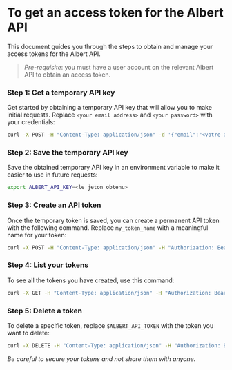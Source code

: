 # To get an access token for the Albert API

This document guides you through the steps to obtain and manage your access tokens for the Albert API.

> *Pre-requisite*: you must have a user account on the relevant Albert API to obtain an access token.

### Step 1: Get a temporary API key

Get started by obtaining a temporary API key that will allow you to make initial requests. Replace `<your email address>` and `<your password>` with your credentials:

```bash
curl -X POST -H "Content-Type: application/json" -d '{"email":"<votre adresse email>","password":"<votre mot de passe>"}' https://albert-api-example/api/v2/sign_in
```

### Step 2: Save the temporary API key

Save the obtained temporary API key in an environment variable to make it easier to use in future requests:

```bash
export ALBERT_API_KEY=<le jeton obtenu>
```

### Step 3: Create an API token

Once the temporary token is saved, you can create a permanent API token with the following command. Replace `my_token_name` with a meaningful name for your token:

```bash
curl -X POST -H "Content-Type: application/json" -H "Authorization: Bearer $ALBERT_API_KEY" -d '{"name":"my_token_name"}' https://albert-api-example/api/v2/user/token/new
```

### Step 4: List your tokens

To see all the tokens you have created, use this command:

```bash
curl -X GET -H "Content-Type: application/json" -H "Authorization: Bearer $ALBERT_API_KEY" https://albert-api-example/api/v2/user/token
```

### Step 5: Delete a token

To delete a specific token, replace `$ALBERT_API_TOKEN` with the token you want to delete:

```bash
curl -X DELETE -H "Content-Type: application/json" -H "Authorization: Bearer $ALBERT_API_KEY" https://albert-api-example/api/v2/user/token/$ALBERT_API_TOKEN
```

*Be careful to secure your tokens and not share them with anyone.*
